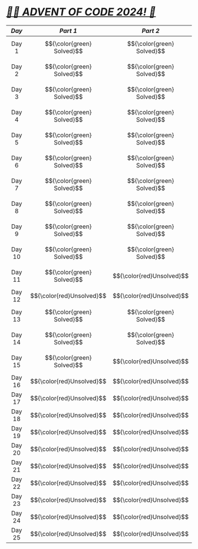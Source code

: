 # [***🧑‍🎄 ADVENT OF CODE 2024! 🎄***](https://adventofcode.com/2024/)

| ***Day*** | ***Part 1*** | ***Part 2*** |
|:---------:|:------------:|:------------:|
|   Day 1   |   $${\color{green} Solved}$$    |   $${\color{green} Solved}$$    |
|   Day 2   |   $${\color{green} Solved}$$    |   $${\color{green} Solved}$$    |
|   Day 3   |   $${\color{green} Solved}$$    |   $${\color{green} Solved}$$    |
|   Day 4   |   $${\color{green} Solved}$$    |   $${\color{green} Solved}$$    |
|   Day 5   |   $${\color{green} Solved}$$    |   $${\color{green} Solved}$$    |
|   Day 6   |   $${\color{green} Solved}$$    |   $${\color{green} Solved}$$    |
|   Day 7   |   $${\color{green} Solved}$$    |   $${\color{green} Solved}$$    |
|   Day 8   |   $${\color{green} Solved}$$    |   $${\color{green} Solved}$$    |
|   Day 9   |   $${\color{green} Solved}$$    |   $${\color{green} Solved}$$    |
|   Day 10  |   $${\color{green} Solved}$$    |   $${\color{green} Solved}$$    |
|   Day 11  |   $${\color{green} Solved}$$    |   $${\color{red}Unsolved}$$   |
|   Day 12  |   $${\color{red}Unsolved}$$   |   $${\color{red}Unsolved}$$   |
|   Day 13  |   $${\color{green} Solved}$$    |   $${\color{green} Solved}$$    |
|   Day 14  |   $${\color{green} Solved}$$    |   $${\color{green} Solved}$$    |
|   Day 15  |   $${\color{green} Solved}$$    |   $${\color{red}Unsolved}$$   |
|   Day 16  |   $${\color{red}Unsolved}$$   |   $${\color{red}Unsolved}$$   |
|   Day 17  |   $${\color{red}Unsolved}$$   |   $${\color{red}Unsolved}$$   |
|   Day 18  |   $${\color{red}Unsolved}$$   |   $${\color{red}Unsolved}$$   |
|   Day 19  |   $${\color{red}Unsolved}$$   |   $${\color{red}Unsolved}$$   |
|   Day 20  |   $${\color{red}Unsolved}$$   |   $${\color{red}Unsolved}$$   |
|   Day 21  |   $${\color{red}Unsolved}$$   |   $${\color{red}Unsolved}$$   |
|   Day 22  |   $${\color{red}Unsolved}$$   |   $${\color{red}Unsolved}$$   |
|   Day 23  |   $${\color{red}Unsolved}$$   |   $${\color{red}Unsolved}$$   |
|   Day 24  |   $${\color{red}Unsolved}$$   |   $${\color{red}Unsolved}$$   |
|   Day 25  |   $${\color{red}Unsolved}$$   |   $${\color{red}Unsolved}$$   |
